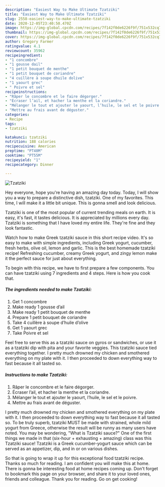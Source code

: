 ```yaml
---
description: "Easiest Way to Make Ultimate Tzatziki"
title: "Easiest Way to Make Ultimate Tzatziki"
slug: 2558-easiest-way-to-make-ultimate-tzatziki
date: 2020-12-05T23:40:50.470Z
image: https://img-global.cpcdn.com/recipes/7f142f0de6226f9f/751x532cq70/tzatziki-photo-principale-de-la-recette.jpg
thumbnail: https://img-global.cpcdn.com/recipes/7f142f0de6226f9f/751x532cq70/tzatziki-photo-principale-de-la-recette.jpg
cover: https://img-global.cpcdn.com/recipes/7f142f0de6226f9f/751x532cq70/tzatziki-photo-principale-de-la-recette.jpg
author: Gregory Farmer
ratingvalue: 4.1
reviewcount: 35962
recipeingredient:
- "1 concombre"
- "1 gousse dail"
- "1 petit bouquet de menthe"
- "1 petit bouquet de coriandre"
- "4 cuillère à soupe dhuile dolive"
- "1 yaourt grec"
- " Poivre et sel"
recipeinstructions:
- "Râper le concombre et le faire dégorger."
- "Écraser l’ail, et hacher la menthe et la coriandre."
- "Mélanger le tout et ajouter le yaourt, l’huile, le sel et le poivre."
- "Mettre au frais avant de déguster."
categories:
- Recipe
tags:
- tzatziki

katakunci: tzatziki 
nutrition: 188 calories
recipecuisine: American
preptime: "PT40M"
cooktime: "PT55M"
recipeyield: "1"
recipecategory: Dinner

---
```



![Tzatziki](https://img-global.cpcdn.com/recipes/7f142f0de6226f9f/751x532cq70/tzatziki-photo-principale-de-la-recette.jpg)

Hey everyone, hope you're having an amazing day today. Today, I will show you a way to prepare a distinctive dish, tzatziki. One of my favorites. This time, I will make it a little bit unique. This is gonna smell and look delicious.

Tzatziki is one of the most popular of current trending meals on earth. It is easy, it's fast, it tastes delicious. It is appreciated by millions every day. Tzatziki is something that I have loved my entire life. They're fine and they look fantastic.

Watch how to make Greek tzatziki sauce in this short recipe video. It&#39;s so easy to make with simple ingredients, including Greek yogurt, cucumber, fresh herbs, olive oil, lemon and garlic. This is the best homemade tzatziki recipe! Refreshing cucumber, creamy Greek yogurt, and zingy lemon make it the perfect sauce for just about everything.


To begin with this recipe, we have to first prepare a few components. You can have tzatziki using 7 ingredients and 4 steps. Here is how you cook that.

<!--inarticleads1-->

##### The ingredients needed to make Tzatziki:

1. Get 1 concombre
1. Make ready 1 gousse d’ail
1. Make ready 1 petit bouquet de menthe
1. Prepare 1 petit bouquet de coriandre
1. Take 4 cuillère à soupe d’huile d’olive
1. Get 1 yaourt grec
1. Take  Poivre et sel


Feel free to serve this as a tzatziki sauce on gyros or sandwiches, or use it as a tzatziki dip with pita and your favorite veggies. This tzatziki sauce tied everything together. I pretty much drowned my chicken and smothered everything on my plate with it. I then proceeded to down everything way to fast because it all tasted so. 

<!--inarticleads2-->

##### Instructions to make Tzatziki:

1. Râper le concombre et le faire dégorger.
1. Écraser l’ail, et hacher la menthe et la coriandre.
1. Mélanger le tout et ajouter le yaourt, l’huile, le sel et le poivre.
1. Mettre au frais avant de déguster.


I pretty much drowned my chicken and smothered everything on my plate with it. I then proceeded to down everything way to fast because it all tasted so. To be truly superb, tzatziki MUST be made with strained, whole mild yogurt from Greece, otherwise the result will be runny as many users have noted. You may be wondering, &#34;What is Tzatziki sauce?&#34; One of the first things we made in that (six-hour + exhausting + amazing) class was this Tzatziki sauce! Tzatziki is a Greek cucumber-yogurt sauce which can be served as an appetizer, dip, and in or on various dishes. 

So that is going to wrap it up for this exceptional food tzatziki recipe. Thanks so much for reading. I am confident you will make this at home. There is gonna be interesting food at home recipes coming up. Don't forget to bookmark this page on your browser, and share it to your loved ones, friends and colleague. Thank you for reading. Go on get cooking!
